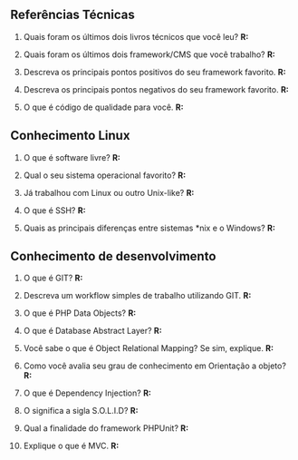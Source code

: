 ## Referências Técnicas

1. Quais foram os últimos dois livros técnicos que você leu?
**R:**

2. Quais foram os últimos dois framework/CMS que você trabalho?
**R:**

3. Descreva os principais pontos positivos do seu framework favorito.
**R:**

4. Descreva os principais pontos negativos do seu framework favorito.
**R:**

5. O que é código de qualidade para você.
**R:**

## Conhecimento Linux

1. O que é software livre?
**R:**

2. Qual o seu sistema operacional favorito?
**R:**

3. Já trabalhou com Linux ou outro Unix-like?
**R:**

4. O que é SSH?
**R:**

5. Quais as principais diferenças entre sistemas *nix e o Windows?
**R:**

## Conhecimento de desenvolvimento

1. O que é GIT?
**R:**

2. Descreva um workflow simples de trabalho utilizando GIT.
**R:**

3. O que é PHP Data Objects?
**R:**

4. O que é Database Abstract Layer?
**R:**

5. Você sabe o que é Object Relational Mapping? Se sim, explique.
**R:**

6. Como você avalia seu grau de conhecimento em Orientação a objeto?
**R:**

7. O que é Dependency Injection?
**R:**

8. O significa a sigla S.O.L.I.D?
**R:**

9. Qual a finalidade do framework PHPUnit?
**R:**

10. Explique o que é MVC.
**R:**

